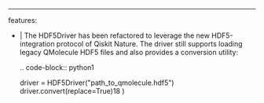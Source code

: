 ---
features:
  - |
    The HDF5Driver has been refactored to leverage the new HDF5-integration
    protocol of Qiskit Nature. The driver still supports loading legacy
    QMolecule HDF5 files and also provides a conversion utility:

    .. code-block:: python1

      driver = HDF5Driver("path_to_qmolecule.hdf5")
      driver.convert(replace=True)18
)
